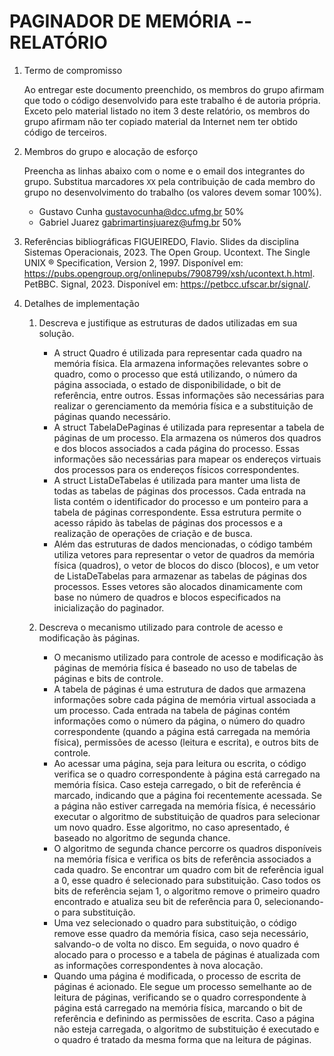 <!-- LTeX: language=pt-BR -->

# PAGINADOR DE MEMÓRIA -- RELATÓRIO

1. Termo de compromisso

    Ao entregar este documento preenchido, os membros do grupo afirmam que todo o código desenvolvido para este trabalho é de autoria própria.  Exceto pelo material listado no item 3 deste relatório, os membros do grupo afirmam não ter copiado material da Internet nem ter obtido código de terceiros.

2. Membros do grupo e alocação de esforço

    Preencha as linhas abaixo com o nome e o email dos integrantes do grupo.  Substitua marcadores `XX` pela contribuição de cada membro do grupo no desenvolvimento do trabalho (os valores devem somar 100%).

    * Gustavo Cunha gustavocunha@dcc.ufmg.br 50%
    * Gabriel Juarez gabrimartinsjuarez@ufmg.br 50%

3. Referências bibliográficas
    FIGUEIREDO, Flavio. Slides da disciplina Sistemas Operacionais, 2023. The Open Group. Ucontext. The Single UNIX ® Specification, Version 2, 1997. Disponível em: https://pubs.opengroup.org/onlinepubs/7908799/xsh/ucontext.h.html. PetBBC. Signal, 2023. Disponível em: https://petbcc.ufscar.br/signal/.

4. Detalhes de implementação

    1. Descreva e justifique as estruturas de dados utilizadas em sua solução.
    
        * A struct Quadro é utilizada para representar cada quadro na memória física. Ela armazena informações relevantes sobre o quadro, como o processo que está utilizando, o número da página associada, o estado de disponibilidade, o bit de referência, entre outros. Essas informações são necessárias para realizar o gerenciamento da memória física e a substituição de páginas quando necessário.
        * A struct TabelaDePaginas é utilizada para representar a tabela de páginas de um processo. Ela armazena os números dos quadros e dos blocos associados a cada página do processo. Essas informações são necessárias para mapear os endereços virtuais dos processos para os endereços físicos correspondentes.
        * A struct ListaDeTabelas é utilizada para manter uma lista de todas as tabelas de páginas dos processos. Cada entrada na lista contém o identificador do processo e um ponteiro para a tabela de páginas correspondente. Essa estrutura permite o acesso rápido às tabelas de páginas dos processos e a realização de operações de criação e de busca.
        * Além das estruturas de dados mencionadas, o código também utiliza vetores para representar o vetor de quadros da memória física (quadros), o vetor de blocos do disco (blocos), e um vetor de ListaDeTabelas para armazenar as tabelas de páginas dos processos. Esses vetores são alocados dinamicamente com base no número de quadros e blocos especificados na inicialização do paginador.
        
    3. Descreva o mecanismo utilizado para controle de acesso e modificação às páginas.

        * O mecanismo utilizado para controle de acesso e modificação às páginas de memória física é baseado no uso de tabelas de páginas e bits de controle. 
        * A tabela de páginas é uma estrutura de dados que armazena informações sobre cada página de memória virtual associada a um processo. Cada entrada na tabela de páginas contém informações como o número da página, o número do quadro correspondente (quando a página está carregada na memória física), permissões de acesso (leitura e escrita), e outros bits de controle.
        * Ao acessar uma página, seja para leitura ou escrita, o código verifica se o quadro correspondente à página está carregado na memória física. Caso esteja carregado, o bit de referência é marcado, indicando que a página foi recentemente acessada. Se a página não estiver carregada na memória física, é necessário executar o algoritmo de substituição de quadros para selecionar um novo quadro. Esse algoritmo, no caso apresentado, é baseado no algoritmo de segunda chance.
        * O algoritmo de segunda chance percorre os quadros disponíveis na memória física e verifica os bits de referência associados a cada quadro. Se encontrar um quadro com bit de referência igual a 0, esse quadro é selecionado para substituição. Caso todos os bits de referência sejam 1, o algoritmo remove o primeiro quadro encontrado e atualiza seu bit de referência para 0, selecionando-o para substituição.
        * Uma vez selecionado o quadro para substituição, o código remove esse quadro da memória física, caso seja necessário, salvando-o de volta no disco. Em seguida, o novo quadro é alocado para o processo e a tabela de páginas é atualizada com as informações correspondentes à nova alocação.
        * Quando uma página é modificada, o processo de escrita de páginas é acionado. Ele segue um processo semelhante ao de leitura de páginas, verificando se o quadro correspondente à página está carregado na memória física, marcando o bit de referência e definindo as permissões de escrita. Caso a página não esteja carregada, o algoritmo de substituição é executado e o quadro é tratado da mesma forma que na leitura de páginas.



